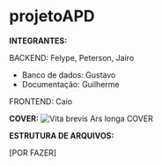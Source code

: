 # projetoAPD

**INTEGRANTES:**

BACKEND:
Felype,
Peterson,
Jairo

- Banco de dados: Gustavo
- Documentação: Guilherme

FRONTEND:
Caio


**COVER:**
![Vita brevis Ars longa  COVER](https://user-images.githubusercontent.com/89306240/192055411-071b9599-1ee5-4f14-a5bb-b1607f7bb26e.jpg)

**ESTRUTURA DE ARQUIVOS:**

[POR FAZER]

